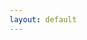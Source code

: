 ```yaml
---
layout: default
---
```

<!DOCTYPE html>
<html lang="en">
<head>
    <meta charset="UTF-8">
    <meta name="viewport" content="width=device-width, initial-scale=1.0">
    <title>CH EN Fall 2025 Schedule Planner</title>
    <script src="https://cdn.plot.ly/plotly-latest.min.js"></script>
    <style>
        /* ... your existing body, #controls-container, #group-toggles styles ... */
        
        /* Styles for Course Filter Checkboxes (adjust if you renamed #filter-checkboxes) */
        #course-filter-checkboxes {
            display: flex; flex-wrap: wrap; gap: 8px 12px;
            /* max-height: 200px; overflow-y: auto; */
            border: 1px solid #ddd; padding: 10px; background-color: #f9f9f9;
        }
        #course-filter-checkboxes > div {
            /* flex-basis: calc(33.333% - 12px); 3 columns, adjust as needed */
            box-sizing: border-box; display: flex; align-items: center; margin-bottom: 5px;
        }
        #course-filter-checkboxes input[type="checkbox"] { margin-right: 5px; }
        #course-filter-checkboxes label { white-space: nowrap; overflow: hidden; text-overflow: ellipsis; cursor: pointer; }

        /* NEW: Styles for Instructor Filter Checkboxes */
        #instructor-filter-container { margin-top: 15px; }
        #instructor-filter-checkboxes {
            display: flex; flex-wrap: wrap; gap: 8px 12px;
            /* max-height: 150px; Adjust height as needed */
            /* overflow-y: auto; */
            border: 1px solid #ddd; padding: 10px; background-color: #f9f9f9;
            margin-top: 5px; /* Space below the instructor filter buttons */
        }
        #instructor-filter-checkboxes > div { /* Wrapper for each instructor checkbox */
            /* flex-basis: calc(33.333% - 12px); Aim for 3 columns, adjust as needed */
            box-sizing: border-box; display: flex; align-items: center; margin-bottom: 5px;
        }
        #instructor-filter-checkboxes input[type="checkbox"] { margin-right: 5px; }
        #instructor-filter-checkboxes label { white-space: nowrap; overflow: hidden; text-overflow: ellipsis; cursor: pointer; }
        hr { margin-top: 15px; margin-bottom: 15px; border: 0; border-top: 1px solid #eee; }
    </style>
</head>
<body>
    <h1>CH EN Fall 2025 Schedule Planner B</h1>

    <div id="controls-container">
        <h2>Filter Courses</h2>
        <button id="select-all-courses-btn">Select All Courses</button> <button id="deselect-all-courses-btn">Deselect All Courses</button> <div id="group-toggles">
        </div>
        <hr> 
        <div id="course-filter-checkboxes"> </div>
        <hr>

        <div id="instructor-filter-container">
            <h3>Filter by Instructor</h3>
            <button id="select-all-instructors-btn">Select All Instructors</button>
            <button id="deselect-all-instructors-btn">Deselect All Instructors</button>
            <div id="instructor-filter-checkboxes">
            </div>
        </div>
    </div>

    <div id="schedule-chart-container" class="plotly-container">
    </div>

    <script>
// Place this inside the <script> tags, updating existing JavaScript

let allCourseEvents = [];
let allTaskNames = [];
let allInstructorNames = []; // NEW: To store unique instructor names
let masterCourseColorMap = {}; 
let isProgrammaticChange = false; // Flag to prevent event listener loops

function getInstructorsForCourse(courseName) {
    // Find the first event for this course to get its instructor list
    // (assuming instructors are consistent for all events of a given course Task)
    const event = allCourseEvents.find(ev => ev.Task === courseName);
    if (event && Array.isArray(event.Resource)) {
        return event.Resource.filter(instr => instr && instr !== "N/A"); // Return list of actual instructors
    }
    return [];
}

function getCoursesByInstructor(instructorName) {
    const courses = new Set();
    allCourseEvents.forEach(event => {
        if (Array.isArray(event.Resource) && event.Resource.includes(instructorName)) {
            courses.add(event.Task);
        }
    });
    return Array.from(courses);
}

function doesInstructorTeachOtherSelectedCourses(instructorName, excludeCourseName) {
    // Checks if 'instructorName' teaches any course that is currently selected,
    // other than 'excludeCourseName'.
    for (const taskName of allTaskNames) {
        if (taskName === excludeCourseName) continue;

        const courseCheckboxId = `cb-course-${taskName.replace(/[^a-zA-Z0-9-_]/g, '')}`;
        const courseCheckbox = document.getElementById(courseCheckboxId);
        if (courseCheckbox && courseCheckbox.checked) { // If this other course is selected
            const instructorsOfThisCourse = getInstructorsForCourse(taskName);
            if (instructorsOfThisCourse.includes(instructorName)) {
                return true; // Yes, the instructor teaches another selected course
            }
        }
    }
    return false; // No, the instructor does not teach other selected courses
}

function isCourseTaughtByOtherSelectedInstructors(courseName, excludeInstructorName) {
    // Checks if 'courseName' is taught by any instructor (other than 'excludeInstructorName')
    // who is currently selected.
    const instructorsOfThisCourse = getInstructorsForCourse(courseName);
    for (const instrName of instructorsOfThisCourse) {
        if (instrName === excludeInstructorName) continue;

        const instrCheckboxId = `cb-instructor-${instrName.replace(/[^a-zA-Z0-9-_]/g, '')}`;
        const instrCheckbox = document.getElementById(instrCheckboxId);
        if (instrCheckbox && instrCheckbox.checked) { // If this other instructor is selected
            return true; // Yes, the course is taught by another selected instructor
        }
    }
    return false; // No, not taught by any other selected instructor
}

// --- Configuration for the chart (days, hours, y-axis, etc. - REMAINS THE SAME) ---
// ... (const daysOfWeekOrdered, hourTickStart, hourTickEnd, yAxisPlotRange, etc. as before) ...
const daysOfWeekOrdered = ['Monday', 'Tuesday', 'Wednesday', 'Thursday', 'Friday'];
const hourTickStart = 7; const hourTickEnd = 19;
const yAxisPlotRange = [hourTickEnd + 0.5, hourTickStart - 0.5]; 
const yShapeMinVal = hourTickStart - 0.5; const yShapeMaxVal = hourTickEnd + 0.5;  
const ytickvals = []; const yticktext = [];
for (let hVal = hourTickStart; hVal <= hourTickEnd; hVal++) {
    ytickvals.push(hVal);
    let labelHourVal = hVal % 12 !== 0 ? hVal % 12 : 12;
    let amPmVal = hVal < 12 || hVal === 24 ? "AM" : "PM";
    if (hVal === 0) { labelHourVal = 12; amPmVal = "AM"; }
    if (hVal === 12) { labelHourVal = 12; amPmVal = "PM"; }
    yticktext.push(`${labelHourVal} ${amPmVal}`);
}

// --- setupFilters function (Update button IDs) ---
function setupFilters(courseTasks) {
    console.log("setupFilters called with tasks:", courseTasks);
    const courseCheckboxesDiv = document.getElementById('course-filter-checkboxes'); // Use new ID
    if (!courseCheckboxesDiv) { /* ... error handling ... */ return; }
    courseCheckboxesDiv.innerHTML = ''; 
    if (!courseTasks || courseTasks.length === 0) { /* ... warning ... */ return; }
    
    courseTasks.forEach(courseName => { /* ... create course checkboxes as before, using cb-${courseName} for ID ... */
        const checkboxId = `cb-course-${courseName.replace(/[^a-zA-Z0-9-_]/g, '')}`; // More robust ID
        const checkbox = document.createElement('input');
        checkbox.type = 'checkbox'; checkbox.id = checkboxId; checkbox.value = courseName;
        checkbox.checked = false; //checkbox.addEventListener('change', updateChart);
        // Inside setupFilters function:
        // Replace the simple: checkbox.addEventListener('change', updateChart);
        // With this more detailed event listener:

        checkbox.addEventListener('change', function(e) {
            if (isProgrammaticChange) return; // Prevent feedback loop if this change was code-triggered

            isProgrammaticChange = true; // Set flag for programmatic changes

            const courseNameChanged = e.target.value;
            const isNowChecked = e.target.checked;
            const instructorsForThisCourse = getInstructorsForCourse(courseNameChanged);

            if (isNowChecked) {
                // When a course is checked, ensure its instructors are also checked.
                instructorsForThisCourse.forEach(instrName => {
                    const instrCheckboxId = `cb-instructor-${instrName.replace(/[^a-zA-Z0-9-_]/g, '')}`;
                    const instrCheckbox = document.getElementById(instrCheckboxId);
                    if (instrCheckbox && !instrCheckbox.checked) {
                        instrCheckbox.checked = true;
                        // Note: We are not dispatching 'change' on instrCheckbox to avoid complex loops.
                        // updateChart() at the end will read all current states.
                    }
                });
            } else {
                // When a course is UNCHECKED, uncheck its instructors ONLY IF those instructors
                // no longer teach any *other* courses that are still selected.
                instructorsForThisCourse.forEach(instrName => {
                    if (!doesInstructorTeachOtherSelectedCourses(instrName, courseNameChanged)) {
                        const instrCheckboxId = `cb-instructor-${instrName.replace(/[^a-zA-Z0-9-_]/g, '')}`;
                        const instrCheckbox = document.getElementById(instrCheckboxId);
                        if (instrCheckbox && instrCheckbox.checked) {
                            instrCheckbox.checked = false;
                        }
                    }
                });
            }
            
            updateChart(); // Update the chart based on the new state of all checkboxes
            isProgrammaticChange = false; // Reset flag
        });
        const label = document.createElement('label');
        label.htmlFor = checkboxId; label.appendChild(document.createTextNode(courseName));
        const wrapper = document.createElement('div');
        wrapper.appendChild(checkbox); wrapper.appendChild(label);
        courseCheckboxesDiv.appendChild(wrapper);
        
        
    });

    // Use new button IDs
    const selectAllBtn = document.getElementById('select-all-courses-btn');
    if (selectAllBtn) {
        selectAllBtn.addEventListener('click', () => { 
            if (isProgrammaticChange) return;
            isProgrammaticChange = true;
            courseTasks.forEach(courseName => { 
                const cb = document.getElementById(`cb-course-${courseName.replace(/[^a-zA-Z0-9-_]/g, '')}`); 
                if(cb) cb.checked = true; 
            });
            // After selecting all courses, you might want to also select all relevant instructors
            // For simplicity now, we'll let individual selections handle cross-filter updates,
            // or the user can click "Select All Instructors".
            // A more advanced "Select All Courses" could also try to update instructor states intelligently.
            updateChart();
            isProgrammaticChange = false;
        });
    }

    const deselectAllBtn = document.getElementById('deselect-all-courses-btn');
    if (deselectAllBtn) {
        deselectAllBtn.addEventListener('click', () => { 
            if (isProgrammaticChange) return;
            isProgrammaticChange = true;
            courseTasks.forEach(courseName => { 
                const cb = document.getElementById(`cb-course-${courseName.replace(/[^a-zA-Z0-9-_]/g, '')}`); 
                if(cb) cb.checked = false;
                // When deselecting all courses, we might also want to deselect all instructors
                // that ONLY teach these courses. This follows the complex logic.
                // For simplicity, "Deselect All Courses" just deselects courses for now.
                // The linked deselection logic will primarily trigger from individual unchecks.
            });
            // To be fully robust, deselecting all courses should then ensure instructors are
            // deselected if they no longer teach any selected courses.
            // This requires iterating through all instructors and calling doesInstructorTeachOtherSelectedCourses.
            // Let's simplify for now: "Deselect All" buttons are "master overrides" for their category.
            // The individual checkbox logic handles the intricate linking.
            // Re-evaluating all instructor checkboxes after deselecting all courses:
            allInstructorNames.forEach(instrName => {
                if (!doesInstructorTeachOtherSelectedCourses(instrName, null)) { // null as no specific course excluded
                    const instrCheckboxId = `cb-instructor-${instrName.replace(/[^a-zA-Z0-9-_]/g, '')}`;
                    const instrCheckbox = document.getElementById(instrCheckboxId);
                    if (instrCheckbox) instrCheckbox.checked = false;
                }
            });
            updateChart();
            isProgrammaticChange = false;
        });
    }
    console.log("setupFilters finished successfully.");
}

// --- setupGroupToggles function (No changes needed in its internal logic) ---
// function setupGroupToggles(allUniqueTaskNames, definedGroups) { ... } (Keep as is)
function setupGroupToggles(allCourseTaskNamesForCheckboxes, definedGroups) {
    console.log("setupGroupToggles called with defined groups:", definedGroups);
    const groupTogglesDiv = document.getElementById('group-toggles');
    if (!groupTogglesDiv) { console.error("Element with ID 'group-toggles' not found!"); return; }
    groupTogglesDiv.innerHTML = ''; 
    if (Object.keys(definedGroups).length === 0) { console.warn("No groups defined."); return; }
    const sortedGroupNames = Object.keys(definedGroups).sort();
    sortedGroupNames.forEach(groupName => {
        const coursesInGroup = definedGroups[groupName];
        if (coursesInGroup.length === 0) return;
        const groupControlP = document.createElement('p');
        groupControlP.style.fontWeight = 'bold';
        groupControlP.textContent = `${groupName} (${coursesInGroup.length} courses): `;
        const groupButtonSelect = document.createElement('button');
        groupButtonSelect.textContent = `Select Group`;
        // Inside setupGroupToggles, for a group's "Select Group" button:
        groupButtonSelect.addEventListener('click', () => {
            isProgrammaticChange = true;
            const instructorsToAlsoCheck = new Set();

            coursesInGroup.forEach(courseNameInGroup => {
                const courseCheckbox = document.getElementById(`cb-course-${courseNameInGroup.replace(/[^a-zA-Z0-9-_]/g, '')}`);
                if (courseCheckbox && !courseCheckbox.checked) {
                    courseCheckbox.checked = true;
                }
                // Collect instructors for these courses
                const instructorsForThisCourse = getInstructorsForCourse(courseNameInGroup);
                instructorsForThisCourse.forEach(instr => instructorsToAlsoCheck.add(instr));
            });

            instructorsToAlsoCheck.forEach(instrName => {
                const instrCheckboxId = `cb-instructor-${instrName.replace(/[^a-zA-Z0-9-_]/g, '')}`;
                const instrCheckbox = document.getElementById(instrCheckboxId);
                if (instrCheckbox && !instrCheckbox.checked) {
                    instrCheckbox.checked = true;
                }
            });

            isProgrammaticChange = false;
            updateChart();
        });
        const groupButtonDeselect = document.createElement('button');
        groupButtonDeselect.textContent = `Deselect Group`;
        groupButtonDeselect.addEventListener('click', () => {
            if (isProgrammaticChange) return; // Should not be strictly necessary here as it's a primary user action
                                             // but good if this function itself could be called programmatically.
                                             // Let's assume user click is the entry point.
            isProgrammaticChange = true; // Set flag: subsequent changes are programmatic

            console.log(`User deselected group: ${groupName}`);

            coursesInGroup.forEach(courseNameInGroup => {
                const courseCheckboxId = `cb-course-${courseNameInGroup.replace(/[^a-zA-Z0-9-_]/g, '')}`;
                const courseCheckbox = document.getElementById(courseCheckboxId);
                if (courseCheckbox && courseCheckbox.checked) {
                    console.log(` Programmatically unchecking course: ${courseNameInGroup}`);
                    courseCheckbox.checked = false;
                }
                
                // Now, check the instructors of this just-deselected course
                const instructorsForThisCourse = getInstructorsForCourse(courseNameInGroup);
                instructorsForThisCourse.forEach(instrName => {
                    // Check if this instructor still teaches any OTHER course that remains selected
                    // The 'courseNameInGroup' is now effectively deselected for this check.
                    if (!doesInstructorTeachOtherSelectedCourses(instrName, null)) { 
                        // Passing null as excludeCourseName, or we can pass courseNameInGroup.
                        // doesInstructorTeachOtherSelectedCourses iterates ALL selected courses.
                        // Since courseNameInGroup's checkbox is now false, it won't be counted by the helper.
                        const instrCheckboxId = `cb-instructor-${instrName.replace(/[^a-zA-Z0-9-_]/g, '')}`;
                        const instrCheckbox = document.getElementById(instrCheckboxId);
                        if (instrCheckbox && instrCheckbox.checked) {
                            console.log(` Programmatically unchecking instructor: ${instrName} (no other selected courses found for them)`);
                            instrCheckbox.checked = false;
                        }
                    }
                });
            });

            isProgrammaticChange = false; // Reset flag
            updateChart(); // Update the chart once after all changes
        });
        
        groupControlP.appendChild(groupButtonSelect); // This was already there
        groupControlP.appendChild(groupButtonDeselect);
        groupTogglesDiv.appendChild(groupControlP);
    });
    console.log("setupGroupToggles finished successfully.");
}


// --- defineCourseGroupsFromData function (No changes needed in its internal logic) ---
// function defineCourseGroupsFromData(allEvents) { ... } (Keep as is, using event.CourseGroup)
function defineCourseGroupsFromData(allEvents) {
    console.log("defineCourseGroupsFromData called. Events received:", allEvents ? allEvents.length : 0);
    const groups = {};
    if (!allEvents) return groups;
    allEvents.forEach(event => {
        if (!event || typeof event.Task === 'undefined') return;
        const groupName = event.CourseGroup || "Uncategorized"; 
        const taskName = event.Task;
        if (!groups[groupName]) groups[groupName] = new Set();
        groups[groupName].add(taskName);
    });
    const finalGroups = {};
    Object.keys(groups).sort().forEach(groupName => {
         finalGroups[groupName] = Array.from(groups[groupName]).sort();
    });
    console.log("Defined groups:", finalGroups);
    return finalGroups;
}


// --- NEW: Function to setup instructor filter checkboxes ---
function setupInstructorFilters(instructorNames) {
    console.log("setupInstructorFilters called with instructors:", instructorNames);
    const instructorCheckboxesDiv = document.getElementById('instructor-filter-checkboxes');
    if (!instructorCheckboxesDiv) {
        console.error("Element with ID 'instructor-filter-checkboxes' not found!");
        return;
    }
    instructorCheckboxesDiv.innerHTML = '';
    if (!instructorNames || instructorNames.length === 0) {
        console.warn("setupInstructorFilters: No instructor names to create checkboxes for.");
        instructorCheckboxesDiv.innerHTML = "<p>No instructors found in data.</p>";
        return;
    }

    instructorNames.forEach(name => {
        // Sanitize instructorName for ID: replace spaces, special chars, etc.
        const instructorId = `cb-instructor-${name.replace(/[^a-zA-Z0-9-_]/g, '')}`;
        const checkbox = document.createElement('input');
        checkbox.type = 'checkbox';
        checkbox.id = instructorId;
        checkbox.value = name;
        checkbox.checked = false; // Default to selected
        // checkbox.addEventListener('change', updateChart);
        // Inside setupInstructorFilters function:
        // Replace the simple: checkbox.addEventListener('change', updateChart);
        // With this more detailed event listener:

        checkbox.addEventListener('change', function(e) {
            if (isProgrammaticChange) return; // Prevent feedback loop

            isProgrammaticChange = true; // Set flag

            const instructorNameChanged = e.target.value;
            const isNowChecked = e.target.checked;
            const coursesByThisInstructor = getCoursesByInstructor(instructorNameChanged);

            if (isNowChecked) {
                // When an instructor is checked, ensure their courses are also checked.
                coursesByThisInstructor.forEach(courseName => {
                    const courseCheckboxId = `cb-course-${courseName.replace(/[^a-zA-Z0-9-_]/g, '')}`;
                    const courseCheckbox = document.getElementById(courseCheckboxId);
                    if (courseCheckbox && !courseCheckbox.checked) {
                        courseCheckbox.checked = true;
                    }
                });
            } else {
                // When an instructor is UNCHECKED, uncheck their courses ONLY IF those courses
                // are not also taught by another instructor who is still selected.
                coursesByThisInstructor.forEach(courseName => {
                    if (!isCourseTaughtByOtherSelectedInstructors(courseName, instructorNameChanged)) {
                        const courseCheckboxId = `cb-course-${courseName.replace(/[^a-zA-Z0-9-_]/g, '')}`;
                        const courseCheckbox = document.getElementById(courseCheckboxId);
                        if (courseCheckbox && courseCheckbox.checked) {
                            courseCheckbox.checked = false;
                        }
                    }
                });
            }

            updateChart(); // Update the chart based on the new state of all checkboxes
            isProgrammaticChange = false; // Reset flag
        });

        const label = document.createElement('label');
        label.htmlFor = instructorId;
        label.appendChild(document.createTextNode(name));
        
        const wrapper = document.createElement('div');
        wrapper.appendChild(checkbox);
        wrapper.appendChild(label);
        instructorCheckboxesDiv.appendChild(wrapper);
    });

    document.getElementById('select-all-instructors-btn').addEventListener('click', () => {
        instructorNames.forEach(name => {
            const instructorId = `cb-instructor-${name.replace(/[^a-zA-Z0-9-_]/g, '')}`;
            const cb = document.getElementById(instructorId);
            if(cb) cb.checked = true;
        });
        updateChart();
    });

    document.getElementById('deselect-all-instructors-btn').addEventListener('click', () => {
        instructorNames.forEach(name => {
            const instructorId = `cb-instructor-${name.replace(/[^a-zA-Z0-9-_]/g, '')}`;
            const cb = document.getElementById(instructorId);
            if(cb) cb.checked = false;
        });
        updateChart();
    });
    console.log("setupInstructorFilters finished successfully.");
}

// --- plotSchedule function (No changes needed in its internal logic for this feature) ---
// function plotSchedule(filteredEvents) { ... } (Keep as is)
function plotSchedule(filteredEvents) {
    // ... (your existing plotSchedule function - make sure it's complete here)
    console.log("plotSchedule called. Filtered events:", filteredEvents ? filteredEvents.length : 0);
    const chartDivId = 'schedule-chart-container';
    const chartContainer = document.getElementById(chartDivId);
    if (!chartContainer) { console.error("Chart container not found!"); return; }
    if (!filteredEvents) filteredEvents = [];

    const traces = [];
    if (filteredEvents.length > 0) {
      const uniqueTasksInFilter = [...new Set(filteredEvents.map(event => event.Task))];
      // masterCourseColorMap should be globally defined and populated
      // const plotlyColors = [ ... ]; // Not needed here if masterCourseColorMap is used
      // const courseColorMap = {}; // Not needed here
      // uniqueTasksInFilter.forEach((task, i) => { courseColorMap[task] = plotlyColors[i % plotlyColors.length]; }); // Not needed here
    }


    filteredEvents.forEach(event => { 
        if (event.StartHour == null || event.DurationHours == null || event.DurationHours <= 0) { return; }
        traces.push({
            type: 'bar', x: [event.Day], y: [event.DurationHours], base: [event.StartHour],
            name: event.Task,
            marker: { color: masterCourseColorMap[event.Task] || '#A9A9A9', line: { color: 'rgba(0,0,0,0.5)', width: 0.5 } },
            text: event.Task, textposition: 'inside', insidetextanchor: 'middle',
            customdata: [event.HoverInfo], hovertemplate: '%{customdata}<extra></extra>',
            width: 0.3 
        });
    });
    
    const backgroundShapes = [];
    daysOfWeekOrdered.forEach((day, index) => { 
        backgroundShapes.push({
            type: 'rect', xref: 'x', yref: 'y', x0: index - 0.5, x1: index + 0.5,
            y0: yShapeMinVal, y1: yShapeMaxVal,
            fillcolor: (index % 2 === 0) ? 'rgba(220, 220, 220, 0.2)' : 'rgba(240, 240, 240, 0.2)',
            line: { color: 'rgba(180, 180, 180, 0.4)', width: 3 }, layer: 'below'
        });
    });

    const layout = { 
        // title: 'Weekly Course Schedule',
        xaxis: { title: 'Day of the Week', categoryorder: 'array', categoryarray: daysOfWeekOrdered, side: 'top', type: 'category', tickangle: 0 },
        yaxis: { title: 'Time of Day', range: yAxisPlotRange, tickvals: ytickvals, ticktext: yticktext },
        barmode: 'group', hovermode: 'closest', bargroupgap: 2, bargap: 0.3, 
        showlegend: false, legend: { title: { text: 'Courses' } },
        margin: { t: 80, b: 50, l: 70, r: 30 }, shapes: backgroundShapes
    };
    
    try {
        Plotly.react(chartDivId, traces, layout);
        console.log(`Plotly.react called. Traces: ${traces.length}.`);
    } catch (e) { console.error("Error in Plotly.react:", e); }
}


// --- updateChart function (MODIFIED to include instructor filter) ---
// --- MODIFIED: updateChart function ---
// Place this inside the <script> tags, replacing your existing updateChart function

function updateChart() {
    console.log("updateChart called.");
    const selectedCourses = [];
    if (allTaskNames && allTaskNames.length > 0) {
        allTaskNames.forEach(taskName => {
            const checkbox = document.getElementById(`cb-course-${taskName.replace(/[^a-zA-Z0-9-_]/g, '')}`);
            if (checkbox && checkbox.checked) {
                selectedCourses.push(taskName);
            }
        });
    }
    console.log("Selected courses:", selectedCourses);

    const selectedInstructors = [];
    if (allInstructorNames && allInstructorNames.length > 0) {
        allInstructorNames.forEach(instructorName => {
            const instructorId = `cb-instructor-${instructorName.replace(/[^a-zA-Z0-9-_]/g, '')}`;
            const checkbox = document.getElementById(instructorId);
            if (checkbox && checkbox.checked) {
                selectedInstructors.push(instructorName);
            }
        });
    }
    console.log("Selected instructors:", selectedInstructors);

    const eventsToPlot = allCourseEvents.filter(event => {
        let coursePasses = true; // Default: pass this filter dimension
        // If the user has made specific selections in the course filter, apply them.
        // An empty selectedCourses list means "don't filter by course name / show all courses for this dimension".
        if (selectedCourses.length > 0) {
            coursePasses = selectedCourses.includes(event.Task);
        }
        // If selectedCourses is empty, coursePasses remains true.

        let instructorPasses = true; // Default: pass this filter dimension
        // If the user has made specific selections in the instructor filter, apply them.
        // An empty selectedInstructors list means "don't filter by instructor / show all instructors for this dimension".
        if (selectedInstructors.length > 0) {
            if (Array.isArray(event.Resource)) {
                instructorPasses = event.Resource.some(instr => selectedInstructors.includes(instr.trim()));
            } else { // Assuming event.Resource is a string if not an array
                instructorPasses = selectedInstructors.includes(String(event.Resource).trim());
            }
        }
        // If selectedInstructors is empty, instructorPasses remains true.
        
        // An event is shown if it passes both active filter dimensions.
        // If a dimension has no active selections, it effectively passes all items for that dimension.
        return coursePasses && instructorPasses;
    });
    
    console.log("Events to plot after all filters:", eventsToPlot.length);
    plotSchedule(eventsToPlot);
}

// --- MODIFIED: Initial Load (fetch.then(...) block) ---
document.addEventListener('DOMContentLoaded', function() {
    console.log("DOM fully loaded. Starting script...");
    fetch('course_data.json')
        .then(response => { 
            console.log("Fetch response status:", response.status);
            if (!response.ok) throw new Error(`HTTP error! status: ${response.status}`);
            return response.json();
        })
        .then(data => {
            console.log("Data fetched. Events:", data ? data.length : 0);
            allCourseEvents = data || [];

            if (allCourseEvents.length > 0) {
                allTaskNames = [...new Set(allCourseEvents.map(event => event.Task).filter(task => task != null))].sort();
                
                // --- Populate allInstructorNames with unique individual instructors ---
                const uniqueIndividualInstructors = new Set();
                allCourseEvents.forEach(event => {
                    if (Array.isArray(event.Resource)) {
                        event.Resource.forEach(instr => {
                            if (instr && instr.trim() !== "" && instr !== "N/A") { // Add valid, non-empty, non-"N/A" instructors
                                uniqueIndividualInstructors.add(instr.trim());
                            }
                        });
                    } else if (event.Resource && typeof event.Resource === 'string' && event.Resource.trim() !== "" && event.Resource !== "N/A") {
                        // Fallback for safety, though Python should always make it an array
                        uniqueIndividualInstructors.add(event.Resource.trim());
                    }
                });
                allInstructorNames = [...uniqueIndividualInstructors].sort();
                console.log("Unique Individual Instructors for filters:", allInstructorNames);
                // --- End instructor names population ---

                // Create Master Course Color Map (as defined in previous step)
                // ... (masterCourseColorMap logic remains the same) ...
                const preDefinedColors = [ '#1f77b4', '#ff7f0e', '#2ca02c', '#d62728', '#9467bd', '#8c564b', '#e377c2', '#7f7f7f', '#bcbd22', '#17becf', '#aec7e8', '#ffbb78', '#98df8a', '#ff9896', '#c5b0d5', '#c49c94', '#f7b6d2', '#c7c7c7', '#dbdb8d', '#9edae5', '#393b79', '#5254a3', '#6b6ecf', '#9c9ede', '#637939', '#8ca252', '#b5cf6b', '#cedb9c', '#8c6d31', '#bd9e39', '#e7ba52', '#e7cb94', '#843c39', '#ad494a', '#d6616b', '#e7969c', '#7b4173', '#a55194', '#ce6dbd', '#de9ed6' ];
                masterCourseColorMap = {};
                allTaskNames.forEach((taskName, index) => { masterCourseColorMap[taskName] = preDefinedColors[index % preDefinedColors.length]; });


                const definedGroups = defineCourseGroupsFromData(allCourseEvents); // Uses event.CourseGroup
                
                if (allTaskNames.length > 0) setupFilters(allTaskNames);
                
                if (allInstructorNames.length > 0) setupInstructorFilters(allInstructorNames); 
                else {
                    const idf = document.getElementById('instructor-filter-checkboxes');
                    if(idf) idf.innerHTML = "<p>No instructors available to filter.</p>";
                }
                
                if (Object.keys(definedGroups).length > 0) setupGroupToggles(allTaskNames, definedGroups);
                
                updateChart();
            } else { /* ... handling for no course data ... */ }
        })
        .catch(error => { /* ... error handling ... */ });
});
    </script>
</body>
</html>
